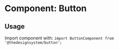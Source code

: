 # Component: Button

## Usage

Import component with: `import ButtonComponent from '@thedesignsystem/button';`
